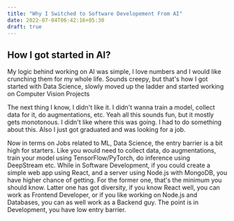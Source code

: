```yaml
---
title: "Why I Switched to Software Developement From AI"
date: 2022-07-04T06:42:16+05:30
draft: true
---
```


## How I got started in AI?

My logic behind working on AI was simple, I love numbers and I would like crunching them for my whole life. Sounds creepy, but that's how I got started with Data Science, slowly moved up the ladder and started working on Computer Vision Projects

The next thing I know, I didn't like it. I didn't wanna train a model, collect data for it, do augmentations, etc. Yeah all this sounds fun, but it mostly gets monotonous. I didn't like where this was going. I had to do something about this. Also I just got graduated and was looking for a job. 

Now in terms on Jobs related to ML, Data Science, the entry barrier is a bit high for starters. Like you would need to collect data, do augmentations, train your model using TensorFlow/PyTorch, do inference using DeepStream etc. While in Software Development, if you could create a simple web app using React, and a server using Node.js with MongoDB, you have higher chance of getting. For the former one, that's the minimum you should know. Latter one has got diversity, if you know React well, you can work as Frontend Developer, or if you like working on Node.js and Databases, you can as well work as a Backend guy. The point is in Development, you have low entry barrier.